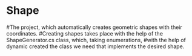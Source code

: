 # Shape
#The project, which automatically creates geometric shapes with their coordinates.
#Creating shapes takes place with the help of the ShapeGenerator.cs class, which, taking enumerations,
#with the help of dynamic created the class we need that implements the desired shape.
